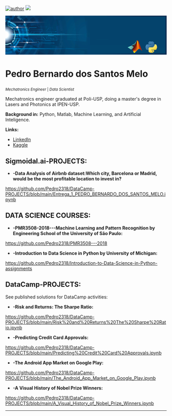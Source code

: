 [![author](https://img.shields.io/badge/author-Pedro2318-red.svg)](https://www.linkedin.com/in/pedro-bernardo-dos-santos-melo-568673261) [![](https://img.shields.io/badge/python-3.7+-blue.svg)](https://www.python.org/downloads/release/python-365/)

<p align="center">
  <img src="banner.png" >
</p>

# Pedro Bernardo dos Santos Melo
<sub>*Mechatronics Engineer* | *Data Scientist*</sub>

Mechatronics engineer graduated at Poli-USP, doing a master's degree in Lasers and Photonics at IPEN-USP.

**Background in:** Python, Matlab, Machine Learning, and Artificial Inteligence.

**Links:**
* [LinkedIn](https://www.linkedin.com/in/pedro-bernardo-dos-santos-melo-568673261)
* [Kaggle](https://www.kaggle.com/pedrobernardo)

## Sigmoidal.ai-PROJECTS:

* **-Data Analysis of Airbnb dataset:Which city, Barcelona or Madrid, would be the most profitable location to invest in?** 

https://github.com/Pedro2318/DataCamp-PROJECTS/blob/main/Entrega_1_PEDRO_BERNARDO_DOS_SANTOS_MELO.ipynb


## DATA SCIENCE COURSES:

* **-PMR3508-2018---Machine Learning and Pattern Recognition by Engineering School of the University of São Paulo:** 

https://github.com/Pedro2318/PMR3508---2018

* **-Introduction to Data Science in Python by University of Michigan:** 

https://github.com/Pedro2318/Introduction-to-Data-Science-in-Python-assignments


## DataCamp-PROJECTS:
See published solutions for DataCamp activities:

* **-Risk and Returns: The Sharpe Ratio:** 

https://github.com/Pedro2318/DataCamp-PROJECTS/blob/main/Risk%20and%20Returns%20The%20Sharpe%20Ratio.ipynb

* **-Predicting Credit Card Approvals:** 

https://github.com/Pedro2318/DataCamp-PROJECTS/blob/main/Predicting%20Credit%20Card%20Approvals.ipynb

* **-The Android App Market on Google Play:** 

https://github.com/Pedro2318/DataCamp-PROJECTS/blob/main/The_Android_App_Market_on_Google_Play.ipynb

* **-A Visual History of Nobel Prize Winners:** 

https://github.com/Pedro2318/DataCamp-PROJECTS/blob/main/A_Visual_History_of_Nobel_Prize_Winners.ipynb

---

